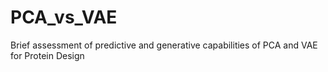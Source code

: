 # PCA_vs_VAE
Brief assessment of predictive and generative capabilities of PCA and VAE for Protein Design
